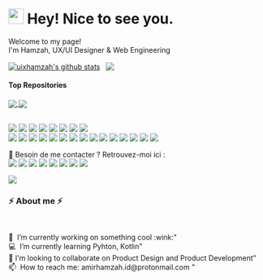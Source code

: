<h1><img src="https://emojis.slackmojis.com/emojis/images/1531849430/4246/blob-sunglasses.gif?1531849430" width="30"/> Hey! Nice to see you.</h1>

<p>Welcome to my page! </br> I'm Hamzah, UX/UI Designer & Web Engineering</h3>

<p>
<!--   Status github -->
<a href="https://github.com/uixhamzah/github-readme-stats"><img align="center" src="https://github-readme-stats.vercel.app/api?username=uixhamzah&show_icons=true&include_all_commits=true&theme=buefy&hide_border=true" alt="uixhamzah's github stats" /></a>
 &nbsp; <a href="https://github.com/uixhamzah/github-readme-stats"><img align="center" src="https://github-readme-stats.vercel.app/api/top-langs/?username=uixhamzah&layout=compact&theme=buefy&hide_border=true" /></a>
<!-- end status -->
  
#### Top Repositories

<a href="https://github.com/uixhamzah/github-readme-stats">
  <img align="center" src="https://github-readme-stats.vercel.app/api/pin/?username=uixhamzah&repo=github-readme-stats&theme=buefy" />
</a>
<a href="https://github.com/uixhamzah/uixhamzah.github.io">
  <img align="center" src="https://github-readme-stats.vercel.app/api/pin/?username=uixhamzah&repo=uixhamzah.github.io&theme=buefy" />
</a>
<!--  Spasi Start -->
<br /> 
<br />
<!--   end Spasi -->
<!-- Tools -->
  <p>
    <img src="https://img.shields.io/badge/-Visual%20Studio%20Code-23A9F2?style=flat-square&logo=Visual%20Studio%20Code&logoColor=white"/>
    <img src="https://img.shields.io/badge/-Github-181717?style=flat-square&logo=GitHub&logoColor=white"/>
    <img src="https://img.shields.io/badge/-Git-F44D27?style=flat-square&logo=Git&logoColor=white"/>
    <img src="https://img.shields.io/badge/-Apache-D22128?style=flat-square&logo=Apache&logoColor=white"/>
    <img src="https://img.shields.io/badge/-Trello-0079BF?style=flat-square&logo=Trello&logoColor=white"/>
    <img src="https://img.shields.io/badge/-Slack-E01563?style=flat-square&logo=Slack&logoColor=white"/>
    <img src="https://img.shields.io/badge/-MySQL-F29111?style=flat-square&logo=MySQL&logoColor=white"/>
    <img src="https://img.shields.io/badge/-Notion-000000?style=flat-square&logo=Notion&logoColor=white"/><br/>
    <img src="https://img.shields.io/badge/-Vue.js-42B883?style=flat-square&logo=Vue.js&logoColor=white"/>
    <img src="https://img.shields.io/badge/-Laravel-F55247?style=flat-square&logo=Laravel&logoColor=white"/>
    <img src="https://img.shields.io/badge/-Storybook-FF4785?style=flat-square&logo=Storybook&logoColor=white"/>
    <img src="https://img.shields.io/badge/-WebPack-1C78C0?style=flat-square&logo=WebPack&logoColor=white"/>
    <img src="https://img.shields.io/badge/-ESLint-4B32C3?style=flat-square&logo=ESLint&logoColor=white"/>
    <img src="https://img.shields.io/badge/-HTML5-E34F26?style=flat-square&logo=HTML5&logoColor=white"/>
    <img src="https://img.shields.io/badge/-CSS3-1572B6?style=flat-square&logo=CSS3&logoColor=white"/>
    <img src="https://img.shields.io/badge/-Google%20Cloud-4285F4?style=flat-square&logo=Google%20Cloud&logoColor=white"/>
    <img src="https://img.shields.io/badge/-Codacy-222F29?style=flat-square&logo=Codacy&logoColor=white"/>
    <img src="https://img.shields.io/badge/-Codacy-222F29?style=flat-square&logo=Figma&logoColor=white"/>
    <img src="https://img.shields.io/badge/-Codacy-222F29?style=flat-square&logo=Adobe XD&logoColor=white"/>
    <img src="https://img.shields.io/badge/-Codacy-222F29?style=flat-square&logo=Adobe Photoshop&logoColor=white"/>
    <img src="https://img.shields.io/badge/-Codacy-222F29?style=flat-square&logo=Adobe Illustrator&logoColor=white"/>
    <img src="https://img.shields.io/badge/-Codacy-222F29?style=flat-square&logo=Proto.io&logoColor=white"/>
    <img src="https://img.shields.io/badge/-Codacy-222F29?style=flat-square&logo=Google Analytics&logoColor=white"/>
  </p>
</p>
<p>
  📣 Besoin de me contacter ? Retrouvez-moi ici :<br/>
  <a href="mailto:contact@daniels-roth-stan.fr?subject=[GitHub]%20🔥%20Prise%20de%20contact&body=Bonjour%20Stan%2C%0A%0AJe%20viens%20vers%20toi%20aujourd%27hui%20apr%C3%A8s%20avoir%20vu%20ton%20profil%20GitHub%20pour%20..."><img src="https://img.shields.io/badge/e‑mail-D14836.svg?style=for-the-badge&logo=GMail&logoColor=white"/></a>
  <a href="https://linkedin.com/in/amirrhamzahh"><img src="https://img.shields.io/badge/linkedin-0077B5.svg?style=for-the-badge&logo=linkedin&logoColor=white"/></a>
  <a href="https://www.behance.net/uixhamzah"><img src="https://img.shields.io/badge/twitter-1DA1F2.svg?style=for-the-badge&logo=twitter&logoColor=white"/></a>
  <a href="https://dribbble.com/uixhamzah"><img src="https://img.shields.io/badge/twitter-1DA1F2.svg?style=for-the-badge&logo=twitter&logoColor=white"/></a>
  <a href="https://uix-hamzah.medium.com/"><img src="https://img.shields.io/badge/Medium-0D1117.svg?style=for-the-badge&logo=Medium&logoColor=white"/></a>
  <a href="https://twitter.com/uixhamzah"><img src="https://img.shields.io/badge/twitter-1DA1F2.svg?style=for-the-badge&logo=twitter&logoColor=white"/></a>
  <a href="https://www.instagram.com/uixhamzah/"><img src="https://img.shields.io/badge/instagram-E4405F.svg?style=for-the-badge&logo=instagram&logoColor=white"/></a>
  <a href="https://www.facebook.com/uixhamzah/"><img src="https://img.shields.io/badge/Facebook-385490.svg?style=for-the-badge&logo=Facebook&logoColor=white"/></a>
</p>

<img src="http://views.whatilearened.today/views/github/uixhamzah/views.svg"/>

<h3>⚡️ About me ⚡️</h3><br/>
<p>
🔭 &nbsp;I’m currently working on something cool :wink:"<br/>
 💻 &nbsp;I’m currently learning Pyhton, Kotlin"<br/>
💞️ I'm looking to collaborate on Product Design and Product Development"<br/>
📫 &nbsp;How to reach me: amirhamzah.id@protonmail.com "<br/>
</p>
</p><br/>
<!--END_SECTION:waka-->
</details>

